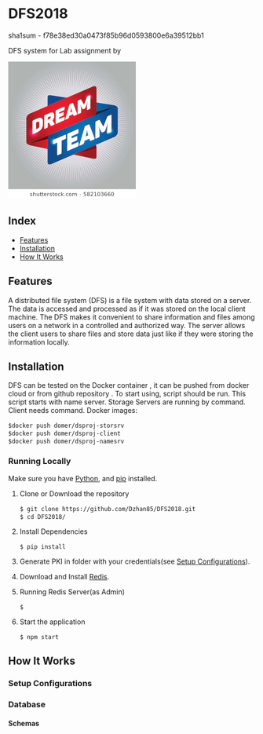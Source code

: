 # DFS2018


sha1sum - f78e38ed30a0473f85b96d0593800e6a39512bb1 

DFS system for Lab assignment by


![Screenshot](https://github.com/Dzhan85/DFS2018/blob/master/dream-team-arrow-tag-sign-260nw-582103660.jpg)

## Index
+ [Features](#features)
+ [Installation](#installation)
+ [How It Works](#how-it-works)


## Features<a name="features"></a>
A distributed file system (DFS) is a file system with data stored on a server. The data is accessed and processed as if it was stored on the local client machine. The DFS makes it convenient to share information and files among users on a network in a controlled and authorized way. The server allows the client users to share files and store data just like if they were storing the information locally.



## Installation<a name="installation"></a>

 DFS can be tested on the Docker container , it can be pushed from docker cloud or from github repository . To start using,    script should be run. This script starts  with name server. Storage Servers are running by   command. Client needs   command.
Docker images:
```
$docker push domer/dsproj-storsrv
$docker push domer/dsproj-client
$docker push domer/dsproj-namesrv
````



### Running Locally
Make sure you have [Python](https://www.python.org/downloads/),  and [pip](https://pypi.org/project/pip/) installed.

1. Clone or Download the repository

	```
	$ git clone https://github.com/Dzhan85/DFS2018.git
	$ cd DFS2018/
	```
2. Install Dependencies

	```
	$ pip install
	```
2. Generate PKI in folder  with your credentials(see [Setup Configurations](#configurations)).
3. Download and Install [Redis](http://redis.io/download).
4. Running Redis Server(as Admin)

	```
	$ 
	``` 
5. Start the application

	```
	$ npm start
	```





## How It Works<a name="how-it-works"></a>



### Setup Configurations<a name="configurations"></a>







### Database<a name="database"></a>


#### Schemas

###




